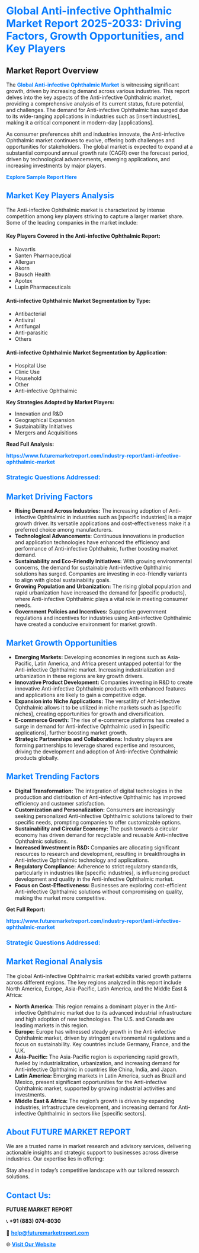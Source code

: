 <h1 style="color: #007BFF;">Global Anti-infective Ophthalmic Market Report 2025-2033: Driving Factors, Growth Opportunities, and Key Players</h1>

<section id="overview">
<h2>Market Report Overview</h2>
<p>The <a href="https://www.futuremarketreport.com/industry-report/anti-infective-ophthalmic-market" style="color: #007BFF; text-decoration: none;"><strong>Global Anti-infective Ophthalmic Market</strong></a> is witnessing significant growth, driven by increasing demand across various industries. This report delves into the key aspects of the Anti-infective Ophthalmic market, providing a comprehensive analysis of its current status, future potential, and challenges. The demand for Anti-infective Ophthalmic has surged due to its wide-ranging applications in industries such as [insert industries], making it a critical component in modern-day [applications].</p>
<p>As consumer preferences shift and industries innovate, the Anti-infective Ophthalmic market continues to evolve, offering both challenges and opportunities for stakeholders. The global market is expected to expand at a substantial compound annual growth rate (CAGR) over the forecast period, driven by technological advancements, emerging applications, and increasing investments by major players.</p>
</section>

<section id="overview">
<p><a href="https://www.futuremarketreport.com/request-sample/reportId=121898" style="color: #007BFF; text-decoration: none;"><strong>Explore Sample Report Here</strong></a></p>
</section>

<section id="key-players">
<h2 style="color: #007BFF;">Market Key Players Analysis</h2>
<p>The Anti-infective Ophthalmic market is characterized by intense competition among key players striving to capture a larger market share. Some of the leading companies in the market include:</p>
<h4>Key Players Covered in the Anti-infective Ophthalmic Report:</h4>
<ul><li>Novartis</li><li>Santen Pharmaceutical</li><li>Allergan</li><li>Akorn</li><li>Bausch Health</li><li>Apotex</li><li>Lupin Pharmaceuticals</li></ul>
<h4>Anti-infective Ophthalmic Market Segmentation by Type:</h4>
<ul><li>Antibacterial</li><li>Antiviral</li><li>Antifungal</li><li>Anti-parasitic</li><li>Others</li></ul>

<h4>Anti-infective Ophthalmic Market Segmentation by Application:</h4>
<ul><li>Hospital Use</li><li>Clinic Use</li><li>Household</li><li>Other</li><li>Anti-infective Ophthalmic</li></ul>
<p><strong>Key Strategies Adopted by Market Players:</strong></p>
<ul>
<li>Innovation and R&D</li>
<li>Geographical Expansion</li>
<li>Sustainability Initiatives</li>
<li>Mergers and Acquisitions</li>
</ul>
</section>

<section>
<p><strong>Read Full Analysis: </strong></p><a href="https://www.futuremarketreport.com/industry-report/anti-infective-ophthalmic-market" style="color: #007BFF; text-decoration: none;"><strong>https://www.futuremarketreport.com/industry-report/anti-infective-ophthalmic-market</strong></a>
<h3 style="color: #007BFF;">Strategic Questions Addressed:</h3>
</section>

<section id="driving-factors">
<h2 style="color: #007BFF;">Market Driving Factors</h2>
<ul>
<li><strong>Rising Demand Across Industries:</strong> The increasing adoption of Anti-infective Ophthalmic in industries such as [specific industries] is a major growth driver. Its versatile applications and cost-effectiveness make it a preferred choice among manufacturers.</li>
<li><strong>Technological Advancements:</strong> Continuous innovations in production and application technologies have enhanced the efficiency and performance of Anti-infective Ophthalmic, further boosting market demand.</li>
<li><strong>Sustainability and Eco-Friendly Initiatives:</strong> With growing environmental concerns, the demand for sustainable Anti-infective Ophthalmic solutions has surged. Companies are investing in eco-friendly variants to align with global sustainability goals.</li>
<li><strong>Growing Population and Urbanization:</strong> The rising global population and rapid urbanization have increased the demand for [specific products], where Anti-infective Ophthalmic plays a vital role in meeting consumer needs.</li>
<li><strong>Government Policies and Incentives:</strong> Supportive government regulations and incentives for industries using Anti-infective Ophthalmic have created a conducive environment for market growth.</li>
</ul>
</section>

<section id="growth-opportunities">
<h2 style="color: #007BFF;">Market Growth Opportunities</h2>
<ul>
<li><strong>Emerging Markets:</strong> Developing economies in regions such as Asia-Pacific, Latin America, and Africa present untapped potential for the Anti-infective Ophthalmic market. Increasing industrialization and urbanization in these regions are key growth drivers.</li>
<li><strong>Innovative Product Development:</strong> Companies investing in R&D to create innovative Anti-infective Ophthalmic products with enhanced features and applications are likely to gain a competitive edge.</li>
<li><strong>Expansion into Niche Applications:</strong> The versatility of Anti-infective Ophthalmic allows it to be utilized in niche markets such as [specific niches], creating opportunities for growth and diversification.</li>
<li><strong>E-commerce Growth:</strong> The rise of e-commerce platforms has created a surge in demand for Anti-infective Ophthalmic used in [specific applications], further boosting market growth.</li>
<li><strong>Strategic Partnerships and Collaborations:</strong> Industry players are forming partnerships to leverage shared expertise and resources, driving the development and adoption of Anti-infective Ophthalmic products globally.</li>
</ul>
</section>

<section id="trending-factors">
<h2 style="color: #007BFF;">Market Trending Factors</h2>
<ul>
<li><strong>Digital Transformation:</strong> The integration of digital technologies in the production and distribution of Anti-infective Ophthalmic has improved efficiency and customer satisfaction.</li>
<li><strong>Customization and Personalization:</strong> Consumers are increasingly seeking personalized Anti-infective Ophthalmic solutions tailored to their specific needs, prompting companies to offer customizable options.</li>
<li><strong>Sustainability and Circular Economy:</strong> The push towards a circular economy has driven demand for recyclable and reusable Anti-infective Ophthalmic solutions.</li>
<li><strong>Increased Investment in R&D:</strong> Companies are allocating significant resources to research and development, resulting in breakthroughs in Anti-infective Ophthalmic technology and applications.</li>
<li><strong>Regulatory Compliance:</strong> Adherence to strict regulatory standards, particularly in industries like [specific industries], is influencing product development and quality in the Anti-infective Ophthalmic market.</li>
<li><strong>Focus on Cost-Effectiveness:</strong> Businesses are exploring cost-efficient Anti-infective Ophthalmic solutions without compromising on quality, making the market more competitive.</li>
</ul>
</section>

<section>
<p><strong>Get Full Report: </strong></p><a href="https://www.futuremarketreport.com/industry-report/anti-infective-ophthalmic-market" style="color: #007BFF; text-decoration: none;"><strong>https://www.futuremarketreport.com/industry-report/anti-infective-ophthalmic-market</strong></a>
<h3 style="color: #007BFF;">Strategic Questions Addressed:</h3>
</section>


<section id="regional-analysis">
<h2 style="color: #007BFF;">Market Regional Analysis</h2>
<p>The global Anti-infective Ophthalmic market exhibits varied growth patterns across different regions. The key regions analyzed in this report include North America, Europe, Asia-Pacific, Latin America, and the Middle East & Africa:</p>
<ul>
<li><strong>North America:</strong> This region remains a dominant player in the Anti-infective Ophthalmic market due to its advanced industrial infrastructure and high adoption of new technologies. The U.S. and Canada are leading markets in this region.</li>
<li><strong>Europe:</strong> Europe has witnessed steady growth in the Anti-infective Ophthalmic market, driven by stringent environmental regulations and a focus on sustainability. Key countries include Germany, France, and the U.K.</li>
<li><strong>Asia-Pacific:</strong> The Asia-Pacific region is experiencing rapid growth, fueled by industrialization, urbanization, and increasing demand for Anti-infective Ophthalmic in countries like China, India, and Japan.</li>
<li><strong>Latin America:</strong> Emerging markets in Latin America, such as Brazil and Mexico, present significant opportunities for the Anti-infective Ophthalmic market, supported by growing industrial activities and investments.</li>
<li><strong>Middle East & Africa:</strong> The region’s growth is driven by expanding industries, infrastructure development, and increasing demand for Anti-infective Ophthalmic in sectors like [specific sectors].</li>
</ul>
</section>

<footer>
<h2 style="color: #007BFF;">About FUTURE MARKET REPORT</h2>
<p>We are a trusted name in market research and advisory services, delivering actionable insights and strategic support to businesses across diverse industries. Our expertise lies in offering:</p>

<p>Stay ahead in today’s competitive landscape with our tailored research solutions.</p>

<h2 style="color: #007BFF;">Contact Us:</h2>
<p><strong>FUTURE MARKET REPORT</strong></p>
<p>📞 <strong>+91 (883) 074-8030</strong></p>
<p>📧 <strong><a href="mailto:help@futuremarketreport.com" style="color: #007BFF;">help@futuremarketreport.com</a></strong></p>
<p>🌐 <strong><a href="https://www.futuremarketreport.com/" style="color: #007BFF;">Visit Our Website</a></strong></p>
</footer>